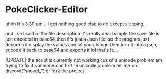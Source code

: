 # PokeClicker-Editor
uhhh It's 3:30 am... I got nothing good else to do except sleeping...

and like I said in the file description
It's really dead simple the save file is just encoded in base64 then it's just a Json file! so the program just decodes it display the values and let you change then turn it into a json, encode it back to base64 and exports it lol that's it....


[UPDATE]
the script is currently not working cuz of a unicode problem am trying to fix
if someone can fix the unicode problem tell me on discord("snovel_") or fork the project
